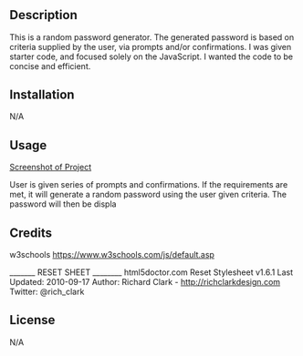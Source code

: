 # <homework-3>

## Description
  This is a random password generator. The generated password is based on criteria supplied by the user, via prompts and/or confirmations.
  I was given starter code, and focused solely on the JavaScript. I wanted the code to be concise and efficient. 

## Installation
N/A
## Usage
[Screenshot of Project](assets/images/hw3ss.jpg)

User is given series of prompts and confirmations. If the requirements are met, it will generate a random password using the user given criteria. The password will then be displa
## Credits
w3schools
https://www.w3schools.com/js/default.asp

_______ RESET SHEET  ________
html5doctor.com Reset Stylesheet
v1.6.1
Last Updated: 2010-09-17
Author: Richard Clark - http://richclarkdesign.com
Twitter: @rich_clark

## License
N/A